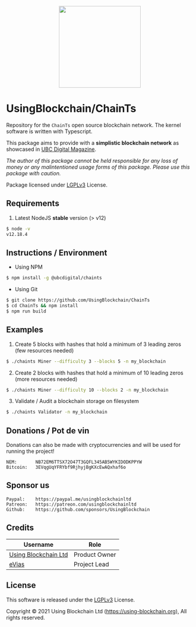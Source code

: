 <p align="center"><img src="https://ubc.digital/wp-content/uploads/2021/02/ubc-logo-black-500x169-1.png" width="220"></p>

# UsingBlockchain/ChainTs

Repository for the `ChainTs` open source blockchain network. The kernel software is written with Typescript.

This package aims to provide with a **simplistic blockchain network** as showcased in [UBC Digital Magazine](https://ubc.digital).

*The author of this package cannot be held responsible for any loss of money or any malintentioned usage forms of this package. Please use this package with caution.*

Package licensed under [LGPLv3](LICENSE) License.

## Requirements

1. Latest NodeJS **stable** version (> v12)

```bash
$ node -v
v12.18.4
```

## Instructions / Environment

- Using NPM

```bash
$ npm install -g @ubcdigital/chaints
```

- Using Git

```bash
$ git clone https://github.com/UsingBlockchain/ChainTs
$ cd ChainTs && npm install
$ npm run build
```

## Examples

1. Create 5 blocks with hashes that hold a minimum of 3 leading zeros (few resources needed)

```bash
$ ./chaints Miner --difficulty 3 --blocks 5 -n my_blockchain
```

2. Create 2 blocks with hashes that hold a minimum of 10 leading zeros  (more resources needed)

```bash
$ ./chaints Miner --difficulty 10 --blocks 2 -n my_blockchain
```

3. Validate / Audit a blockchain storage on filesystem

```bash
$ ./chaints Validator -n my_blockchain
```

## Donations / Pot de vin

Donations can also be made with cryptocurrencies and will be used for running the project!

    NEM:       NB72EM6TTSX72O47T3GQFL345AB5WYKIDODKPPYW
    Bitcoin:   3EVqgUqYFRYbf9RjhyjBgKXcEwAQxhaf6o

## Sponsor us

    Paypal:    https://paypal.me/usingblockchainltd
    Patreon:   https://patreon.com/usingblockchainltd
    Github:    https://github.com/sponsors/UsingBlockchain

## Credits

| Username | Role |
| --- | --- |
| [Using Blockchain Ltd](https://using-blockchain.org) | Product Owner |
| [eVias](https://github.com/evias) | Project Lead |

## License

This software is released under the [LGPLv3](LICENSE) License.

Copyright © 2021 Using Blockchain Ltd (https://using-blockchain.org), All rights reserved.

